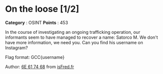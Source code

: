 # On the loose [1/2]

**Category** : OSINT
**Points** : 453

In the course of investigating an ongoing trafficking operation, our informants seem to have managed to recover a name: Satorco M. 
We don't have more information, we need you.
Can you find his username on Instagram?

Flag format: GCC{username}

Author: [6E 61 74 68](https://twitter.com/6e617468) from [isFred.fr](https://isFred.fr)



